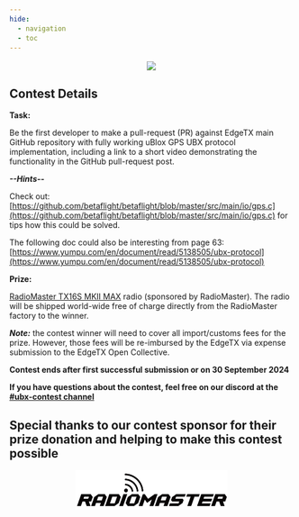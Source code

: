 ```yaml
---
hide:
  - navigation
  - toc
---
```


<p></p> 
<p align="center">
<a><img src="/assets/UBXContestPoster.jpg?raw=true" align="center" width="497"></a>
</P>


## **Contest Details**

**Task:**

Be the first developer to make a pull-request (PR) against EdgeTX main GitHub repository with fully working uBlox GPS UBX protocol implementation, including a link to a short video demonstrating the functionality in the GitHub pull-request post.


***--Hints--***

Check out: [https://github.com/betaflight/betaflight/blob/master/src/main/io/gps.c](https://github.com/betaflight/betaflight/blob/master/src/main/io/gps.c) for tips how this could be solved. 

The following doc could also be interesting from page 63: [https://www.yumpu.com/en/document/read/5138505/ubx-protocol](https://www.yumpu.com/en/document/read/5138505/ubx-protocol)


**Prize:**

[RadioMaster TX16S MKII MAX](https://www.radiomasterrc.com/products/tx16s-mark-ii-max-radio-controller) radio (sponsored by RadioMaster). The radio will be shipped world-wide free of charge directly from the RadioMaster factory to the winner.

***Note:*** the contest winner will need to cover all import/customs fees for the prize. However, those fees will be re-imbursed by the EdgeTX via expense submission to the EdgeTX Open Collective.


**Contest ends after first successful submission or on 30 September 2024**


**If you have questions about the contest, feel free on our discord at the [#ubx-contest channel](https://discord.com/channels/839849772864503828/1210916167976361984)**



## **Special thanks to our contest sponsor for their prize donation and helping to make this contest possible**

<p></p> 
<p align="center">
<a href="https://www.radiomasterrc.com/" target="_blank"><img src="/assets/RadioMasterLogo.png?raw=true" align="center" width="270"></a>
</P>


 








